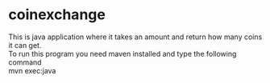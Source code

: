 # coinexchange

This is java application where it takes an amount and return how many coins it can get. \
To run this program you need maven installed and type the following command \
mvn exec:java

